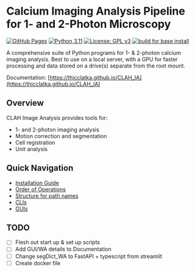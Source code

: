 # Calcium Imaging Analysis Pipeline for 1- and 2-Photon Microscopy

[![GitHub Pages](https://img.shields.io/badge/docs-GitHub%20Pages-blue)](https://thicclatka.github.io/CLAH_IA)
[![Python 3.11](https://img.shields.io/badge/python-3.x-blue.svg)](https://www.python.org/downloads/)
[![License: GPL v3](https://img.shields.io/badge/License-GPLv3-blue.svg)](LICENSE)
[![build for base install](https://github.com/thicclatka/CLAH_IA/actions/workflows/build.yml/badge.svg)](https://github.com/thicclatka/CLAH_IA/actions/workflows/build.yml)

A comprehensive suite of Python programs for 1- & 2-photon calcium imaging analysis. Best to use on a local server, with a GPU for faster processing and data stored on a drive(s) separate from the root mount.

Documentation: [https://thicclatka.github.io/CLAH_IA](https://thicclatka.github.io/CLAH_IA)

## Overview

CLAH Image Analysis provides tools for:

- 1- and 2-photon imaging analysis
- Motion correction and segmentation
- Cell registration
- Unit analysis

## Quick Navigation

- [Installation Guide](docs/1_installation.md)
- [Order of Operations](docs/2_order-of-operations.md)
- [Structure for path names](docs/3_structure-folder-path-names.md)
- [CLIs](docs/CLIs/tifStackFunc.md)
- [GUIs](docs/GUIs/MOCOGUI.md)

## TODO

- [ ] Flesh out start up & set up scripts
- [ ] Add GUI/WA details to Documentation
- [ ] Change segDict_WA to FastAPI + typescript from streamlit
- [ ] Create docker file
